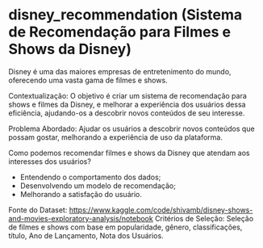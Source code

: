 # disney_recommendation (Sistema de Recomendação para Filmes e Shows da Disney)

Disney é uma das maiores empresas de entretenimento do mundo, oferecendo uma vasta gama de filmes e shows.

Contextualização: O objetivo é criar um sistema de recomendação para shows e filmes da Disney, e melhorar a experiência dos usuários dessa eficiência, ajudando-os a descobrir novos conteúdos de seu interesse.

Problema Abordado: Ajudar os usuários a descobrir novos conteúdos que possam gostar, melhorando a experiência de uso da plataforma.

Como podemos recomendar filmes e shows da Disney que atendam aos interesses dos usuários?
- Entendendo o comportamento dos dados;
- Desenvolvendo um modelo de recomendação;
- Melhorando a satisfação do usuário.

Fonte do Dataset: https://www.kaggle.com/code/shivamb/disney-shows-and-movies-exploratory-analysis/notebook
Critérios de Seleção: Seleção de filmes e shows com base em popularidade, gênero, classificações, título, Ano de Lançamento, Nota dos Usuários.
